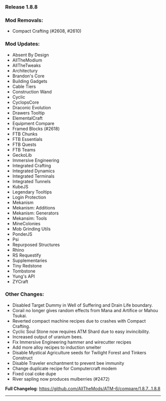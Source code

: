 ### Release 1.8.8
### Mod Removals:
* Compact Crafting (#2608, #2610)
### Mod Updates:
* Absent By Design
* AllTheModium
* AllTheTweaks
* Architectury
* Brandon's Core
* Building Gadgets
* Cable Tiers
* Construction Wand
* Cyclic
* CyclopsCore
* Draconic Evolution
* Drawers Tooltip
* ElementalCraft
* Equipment Compare
* Framed Blocks (#2618)
* FTB Chunks
* FTB Essentials
* FTB Quests
* FTB Teams
* GeckoLib
* Immersive Engineering
* Integrated Crafting
* Integrated Dynamics
* Integrated Terminals
* Integrated Tunnels
* KubeJS
* Legendary Tooltips
* Login Protection
* Mekanism
* Mekanism: Additions
* Mekanism: Generators
* Mekansim: Tools
* MineColonies
* Mob Grinding Utils
* PonderJS
* Psi
* Repurposed Structures
* Rhino
* RS Requestify
* Supplementaries
* Tiny Redstone
* Tombstone
* Yung's API
* ZYCraft
### Other Changes:
* Disabled Target Dummy in Well of Suffering and Drain Life boundary.
* Corail no longer gives random effects from Mana and Artifice or Mahou Tsukai.
* Reverted compact machine recipes due to crashes with Compact Crafting.
* Cyclic Soul Stone now requires ATM Shard due to easy invincibility.
* Increased output of uranium bees.
* Fix Immersive Engineering hammer and wirecutter recipes
* Add more alloy recipes to induction smelter
* Disable Mystical Agriculture seeds for Twilight Forest and Tinkers Construct
* Disable Traveler enchantment to prevent bee immunity
* Change duplicate recipe for Computercraft modem
* Fixed coal coke dupe
* River sapling now produces mulberries (#2472)

**Full Changelog**: https://github.com/AllTheMods/ATM-6/compare/1.8.7...1.8.8

--------------------------------------------------------------------------------
